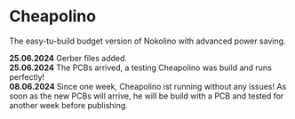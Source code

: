 # Cheapolino  
  
The easy-tu-build budget version of Nokolino with advanced power saving.  
  
**25.06.2024** Gerber files added.  
**25.06.2024** The PCBs arrived, a testing Cheapolino was build and runs perfectly!  
**08.06.2024** Since one week, Cheapolino ist running without any issues! As soon as the new PCBs will arrive, he will be build with a PCB and tested for another week before publishing.
